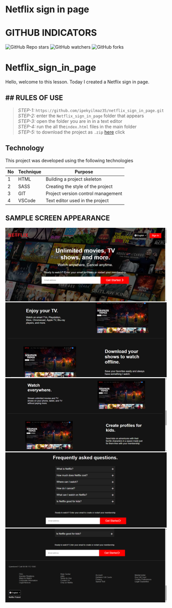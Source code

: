 # Netflix sign in page

# GITHUB INDICATORS

![GitHub Repo stars](https://img.shields.io/github/stars/ipekyilmaz35/Test?style=for-the-badge)
![GitHub watchers](https://img.shields.io/github/watchers/ipekyilmaz35/Test?style=for-the-badge)
![GitHub forks](https://img.shields.io/github/forks/ipekyilmaz35/Test?style=for-the-badge)

# Netflix_sign_in_page
Hello, welcome to this lesson. Today I created a Netflix sign in page.

## ## RULES OF USE
> *STEP-1:* `https://github.com/ipekyilmaz35/netflix_sign_in_page.git` <br/>
> *STEP-2:*  enter the `Netflix_sign_in_page` folder that appears <br/>
> *STEP-3:*  open the folder you are in in a text editor <br/>
> *STEP-4:*  run the  all the`index.html` files in the main folder <br/>
> *STEP-5:*  to download the project as `.zip`  [here](https://github.com/ipekyilmaz35/netflix_sign_in_page/archive/refs/heads/master.zip) click <br/>

## Technology

This project was developed using the following technologies



| No | Technique | Purpose |
| - | ---------- | --------------------- |
| 1 | HTML | Building a project skeleton |
| 2 | SASS | Creating the style of the project |
| 3 | GIT |  Project version control management |
| 4 | VSCode | Text editor used in the project |


## SAMPLE SCREEN APPEARANCE
![There was a screenshot here](./screen-1.png)
![There was a screenshot here](./screen-2.png)
![There was a screenshot here](./screen-3.png)
![There was a screenshot here](./screen-4.png)
![There was a screenshot here](./screen-5.png)
